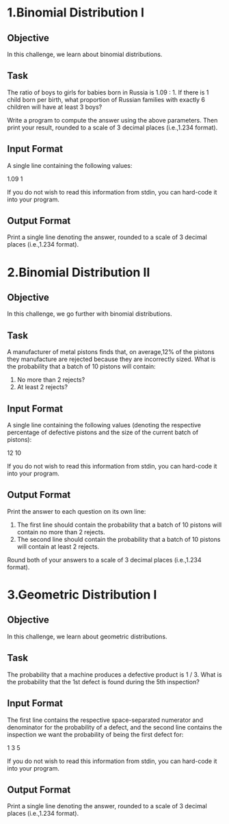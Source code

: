 # 1.Binomial Distribution I

<h2>Objective</h2>
In this challenge, we learn about binomial distributions.

<h2>Task</h2>
The ratio of boys to girls for babies born in Russia is 1.09 : 1. If there is 1 child born per birth, what proportion of Russian families with exactly 6 children will have at least 3 boys?

Write a program to compute the answer using the above parameters. Then print your result, rounded to a scale of 3 decimal places (i.e.,1.234 format).

<h2>Input Format</h2>

A single line containing the following values:

1.09 1

If you do not wish to read this information from stdin, you can hard-code it into your program.

<h2>Output Format</h2>

Print a single line denoting the answer, rounded to a scale of 3 decimal places (i.e.,1.234 format).

# 2.Binomial Distribution II

<h2>Objective</h2>
In this challenge, we go further with binomial distributions.

<h2>Task</h2>
A manufacturer of metal pistons finds that, on average,12% of the pistons they manufacture are rejected because they are incorrectly sized. What is the probability that a batch of 10 pistons will contain:
<ol>
  <li>No more than 2 rejects?</li>
  <li>At least 2 rejects?</li>
</ol>
<h2>Input Format</h2>

A single line containing the following values (denoting the respective percentage of defective pistons and the size of the current batch of pistons):

12 10

If you do not wish to read this information from stdin, you can hard-code it into your program.

<h2>Output Format</h2>

Print the answer to each question on its own line:
<ol>
    <li>The first line should contain the probability that a batch of 10 pistons will contain no more than 2 rejects.</li>
    <li>The second line should contain the probability that a batch of 10 pistons will contain at least 2 rejects.</li>
</ol>
Round both of your answers to a scale of 3 decimal places (i.e.,1.234 format).

# 3.Geometric Distribution I

<h2>Objective</h2>
In this challenge, we learn about geometric distributions.

<h2>Task</h2>
The probability that a machine produces a defective product is 1 / 3. What is the probability that the 1st defect is found during the 5th inspection?

<h2>Input Format</h2>

The first line contains the respective space-separated numerator and denominator for the probability of a defect, and the second line contains the inspection we want the probability of being the first defect for:

1 3
5

If you do not wish to read this information from stdin, you can hard-code it into your program.

<h2>Output Format</h2>

Print a single line denoting the answer, rounded to a scale of 3 decimal places (i.e.,1.234 format).
